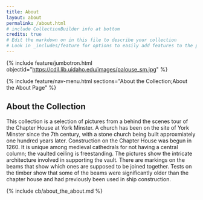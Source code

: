 ```yaml
---
title: About
layout: about
permalink: /about.html
# include CollectionBuilder info at bottom
credits: true
# Edit the markdown on in this file to describe your collection
# Look in _includes/feature for options to easily add features to the page
---
```


{% include feature/jumbotron.html objectid="https://cdil.lib.uidaho.edu/images/palouse_sm.jpg" %}

{% include feature/nav-menu.html sections="About the Collection;About the About Page" %}

## About the Collection

This collection is a selection of pictures from a behind the scenes tour of the Chapter House at York Minster. A church has been on the site of York Minster since the 7th century, with a stone church being built approxmiately one hundred years later. Construction on the Chapter House was begun in 1260. It is unique among medieval cathedrals for not having a central column; the vaulted ceiling is freestanding. The pictures show the intricate architecture involved in supporting the vault. There are markings on the beams that show which ones are supposed to be joined together. Tests on the timber show that some of the beams were significantly older than the chapter house and had previously been used in ship construction. 


{% include cb/about_the_about.md %} 
